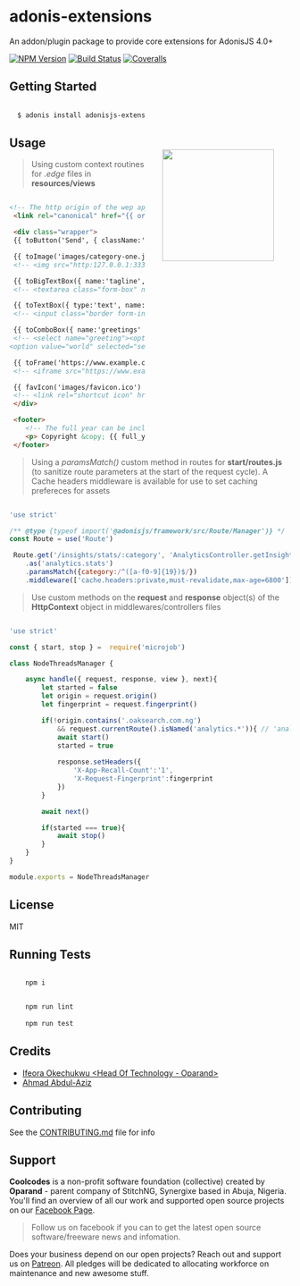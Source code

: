 # adonis-extensions
An addon/plugin package to provide core extensions for AdonisJS 4.0+

[![NPM Version][npm-image]][npm-url]
[![Build Status][travis-image]][travis-url]
[![Coveralls][coveralls-image]][coveralls-url]

<img src="http://res.cloudinary.com/adonisjs/image/upload/q_100/v1497112678/adonis-purple_pzkmzt.svg" width="200px" align="right" hspace="30px" vspace="140px">

## Getting Started

```bash

  $ adonis install adonisjs-extensions

```

## Usage

>Using custom context routines for _.edge_ files in **resources/views**

```html

<!-- The http origin of the wep app is available as a global view variable in the .edge view file(s) -->
 <link rel="canonical" href="{{ origin }}/user/me">

 <div class="wrapper">
 {{ toButton('Send', { className:'btn-primary btn', id:'submit' }) }} <!-- <button  id="submit" class="btn-primary btn">Send</button> -->

 {{ toImage('images/category-one.jpg', { alt: 'ahoy everyone' }) }} 
 <!-- <img src="http:127.0.0.1:3333/public/images/category-one.jpg" alt="ahoy everyone"> -->

 {{ toBigTextBox({ name:'tagline', className:'form-box' }, 'Just Say Hi!') }}
 <!-- <textarea class="form-box" name="tagline">Just Say Hi!</textarea> -->

 {{ toTextBox({ type:'text', name:'description', placeholder:'Enter Text...', className:'border form-input' }, 'Always opened') }} 
 <!-- <input class="border form-input" name="description" type="text" placeholder="Enter Text..." value="Always opened"> -->

 {{ toComboBox({ name:'greetings' }, [{text:'Hello',value:'hello'}, {text:'World',value:'world',selected:true}]) }} 
 <!-- <select name="greeting"><option value="hello">Hello</option>
<option value="world" selected="selected">World</option></select> -->

 {{ toFrame('https://www.example.com', { scrolling:'no' }) }}  
 <!-- <iframe src="https://www.example.com" scrolling="no"></iframe> -->

 {{ favIcon('images/favicon.ico') }} 
 <!-- <link rel="shortcut icon" href="http://127.0.0.1:3333/public/images.favicon.ico" type="image/x-icon">  -->
 </div>

 <footer>
    <!-- The full year can be included for using the global view variable too -->
    <p> Copyright &copy; {{ full_year }}. All Rights Reserved </p>
 </footer>

```

>Using a _paramsMatch()_ custom method in routes for **start/routes.js** (to sanitize route parameters at the start of the request cycle). A Cache headers
middleware is available for use to set caching prefereces for assets

```js

'use strict'

/** @type {typeof import('@adonisjs/framework/src/Route/Manager')} */
const Route = use('Route')

 Route.get('/insights/stats/:category', 'AnalyticsController.getInsights')
    .as('analytics.stats')
    .paramsMatch({category:/^([a-f0-9]{19})$/})
    .middleware(['cache.headers:private,must-revalidate,max-age=6800'])

```

>Use custom methods on the **request** and **response** object(s) of the **HttpContext** object in middlewares/controllers files

```js

'use strict'

const { start, stop } =  require('microjob')

class NodeThreadsManager {

    async handle({ request, response, view }, next){
	    let started = false
        let origin = request.origin()
        let fingerprint = request.fingerprint()

        if(!origin.contains('.oaksearch.com.ng')
            && request.currentRoute().isNamed('analytics.*')){ // 'analytics.stats' route will pass here
		    await start()
		    started = true
	    
            response.setHeaders({
                'X-App-Recall-Count':'1',
                'X-Request-Fingerprint':fingerprint
            })
        }

        await next()

	    if(started === true){
		    await stop()
	    }
    }
}

module.exports = NodeThreadsManager
```

## License

MIT

## Running Tests

```bash

    npm i

```

```bash

    npm run lint
    
    npm run test

```

## Credits

- [Ifeora Okechukwu <Head Of Technology - Oparand>](https://twitter.com/isocroft)
- [Ahmad Abdul-Aziz <Software Engineer>](https://twitter.com/dev_amaz)
    
## Contributing

See the [CONTRIBUTING.md](https://github.com/stitchng/adonis-extensions/blob/master/CONTRIBUTING.md) file for info

[npm-image]: https://img.shields.io/npm/v/adonisjs-extensions.svg?style=flat-square
[npm-url]: https://npmjs.org/package/adonisjs-extensions

[travis-image]: https://img.shields.io/travis/stitchng/adonis-extensions/master.svg?style=flat-square
[travis-url]: https://travis-ci.org/stitchng/adonis-extensions

[coveralls-image]: https://img.shields.io/coveralls/stitchng/adonis-extensions/master.svg?style=flat-square

[coveralls-url]: https://coveralls.io/github/stitchng/adonis-extensions

## Support 

**Coolcodes** is a non-profit software foundation (collective) created by **Oparand** - parent company of StitchNG, Synergixe based in Abuja, Nigeria. You'll find an overview of all our work and supported open source projects on our [Facebook Page](https://www.facebook.com/coolcodes/).

>Follow us on facebook if you can to get the latest open source software/freeware news and infomation.

Does your business depend on our open projects? Reach out and support us on [Patreon](https://www.patreon.com/coolcodes/). All pledges will be dedicated to allocating workforce on maintenance and new awesome stuff.
